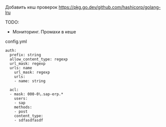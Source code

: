 Добавить кеш проверок
https://pkg.go.dev/github.com/hashicorp/golang-lru



TODO:
- Мониторинг. Промахи в кеше

config.yml
```
auth:
  prefix: string
  allow_content_type: regexp
  url_mask: regexp
  urls: name
    url_mask: regexp
    urls:
    - name: string

  acl:
  - mask: 000-0\.sap-erp.*
    users:
    - sap
    methods:
    - post
    content_type:
    - sdfasdfasdf
```